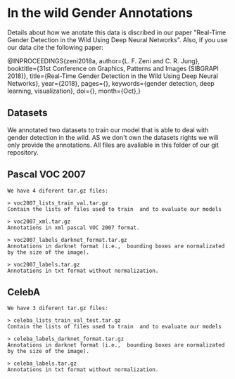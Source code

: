 # In the wild Gender Annotations

Details about how we anotate this data is discribed in our paper "Real-Time Gender Detection in the Wild Using Deep Neural Networks". Also, if you use our data cite the following paper:

@INPROCEEDINGS{zeni2018a,
	author={L. F. Zeni and C. R. Jung}, 
	booktitle={31st Conference on Graphics, Patterns and Images (SIBGRAPI 2018)}, 
	title={Real-Time Gender Detection in the Wild Using Deep Neural Networks}, 
	year={2018}, 
	pages={}, 
	keywords={gender detection, deep learning, visualization}, 
	doi={}, 
	month={Oct},}

## Datasets

We annotated two datasets to train our model that is able to deal with gender detection in the wild. AS we don't own the datasets rights we will only provide the annotations. All files are avaliable in this folder of our git repository.

## Pascal VOC 2007
	We have 4 diferent tar.gz files:

	> voc2007_lists_train_val.tar.gz
	Contain the lists of files used to train  and to evaluate our models

	> voc2007_xml.tar.gz
	Annotations in xml pascal VOC 2007 format.
	
	> voc2007_labels_darknet_format.tar.gz
	Annotations in darknet format (i.e.,  bounding boxes are normalizated by the size of the image).

	> voc2007_labels.tar.gz
	Annotations in txt format without normalization.

## CelebA
	We have 3 diferent tar.gz files:

	> celeba_lists_train_val_test.tar.gz
	Contain the lists of files used to train  and to evaluate our models
	
	> celeba_labels_darknet_format.tar.gz	
	Annotations in darknet format (i.e.,  bounding boxes are normalizated by the size of the image).

	> celeba_labels.tar.gz
	Annotations in txt format without normalization.
